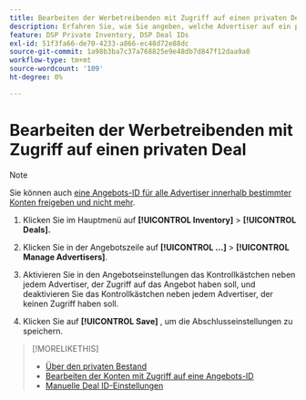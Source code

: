 ```yaml
---
title: Bearbeiten der Werbetreibenden mit Zugriff auf einen privaten Deal
description: Erfahren Sie, wie Sie angeben, welche Advertiser auf ein privates Angebot zugreifen können.
feature: DSP Private Inventory, DSP Deal IDs
exl-id: 51f3fa66-de70-4233-a866-ec48d72e88dc
source-git-commit: 1a98b3ba7c37a768825e9e48db7d847f12daa9a0
workflow-type: tm+mt
source-wordcount: '109'
ht-degree: 0%

---
```


# Bearbeiten der Werbetreibenden mit Zugriff auf einen privaten Deal

>[!NOTE]
>
>Sie können auch [eine Angebots-ID für alle Advertiser innerhalb bestimmter Konten freigeben und nicht mehr &#x200B;](deal-id-share.md).

1. Klicken Sie im Hauptmenü auf **[!UICONTROL Inventory]** > **[!UICONTROL Deals].**

1. Klicken Sie in der Angebotszeile auf **[!UICONTROL ...]** > **[!UICONTROL Manage Advertisers]**.

1. Aktivieren Sie in den Angebotseinstellungen das Kontrollkästchen neben jedem Advertiser, der Zugriff auf das Angebot haben soll, und deaktivieren Sie das Kontrollkästchen neben jedem Advertiser, der keinen Zugriff haben soll.

1. Klicken Sie auf **[!UICONTROL Save]** , um die Abschlusseinstellungen zu speichern.

>[!MORELIKETHIS]
>* [Über den privaten Bestand](private-inventory-about.md)
>* [Bearbeiten der Konten mit Zugriff auf eine Angebots-ID](/help/dsp/inventory/deal-id-share.md)
>* [Manuelle Deal ID-Einstellungen](deal-id-settings.md)
